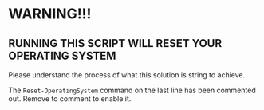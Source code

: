 # WARNING!!!

## RUNNING THIS SCRIPT WILL RESET YOUR OPERATING SYSTEM

Please understand the process of what this solution is string to achieve.

The `Reset-OperatingSystem` command on the last line has been commented out. Remove to comment to enable it.
